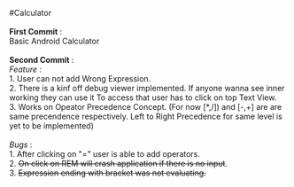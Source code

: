 #Calculator</br>
</br>
**First Commit** : </br>
  Basic Android Calculator </br>
  </br>
**Second Commit** : </br>
  *Feature* : </br>
    1. User can not add Wrong Expression.</br>
    2. There is a kinf off debug viewer implemented. If anyone wanna see inner working they can use it
        To access that user has to click on top Text View.</br>
    3. Works on Opeator Precedence Concept. (For now [*,/]) and [-,+] are are same precendence respectively. 
                                              Left to Right Precedence for same level is yet to be implemented) </br>
 </br>
 *Bugs* : </br>
    1. After clicking on "=" user is able to add operators.</br>
    2. <del>On click on REM will crash application if there is no input</del>.</br>
    3. <del>Expression ending with bracket was not evaluating.</del>
